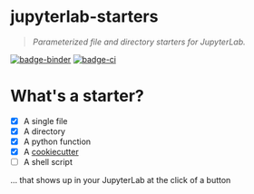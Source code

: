 # jupyterlab-starters

> _Parameterized file and directory starters for JupyterLab._

[![badge-binder][]][binder] [![badge-ci][]][ci]

# What's a starter?

- [x] A single file
- [x] A directory
- [x] A python function
- [x] A [cookiecutter][]
- [ ] A shell script

... that shows up in your JupyterLab at the click of a button

[cookiecutter]: https://github.com/cookiecutter/cookiecutter
[badge-binder]: https://mybinder.org/badge_logo.svg
[binder]: https://mybinder.org/v2/gh/deathbeds/jupyterlab-starters/master?urlpath=lab
[badge-ci]: https://dev.azure.com/nickbollweg/deathbeds/_apis/build/status/deathbeds.jupyterlab-starters?branchName=master
[ci]: https://dev.azure.com/nickbollweg/deathbeds/_build/latest?definitionId=8&branchName=master
